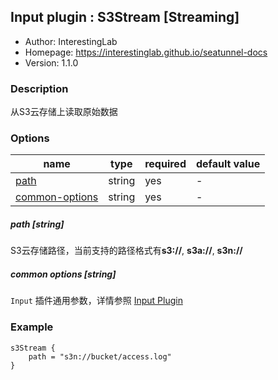 ## Input plugin : S3Stream [Streaming]

* Author: InterestingLab
* Homepage: https://interestinglab.github.io/seatunnel-docs
* Version: 1.1.0

### Description

从S3云存储上读取原始数据

### Options

| name | type | required | default value |
| --- | --- | --- | --- |
| [path](#path-string) | string | yes | - |
| [common-options](#common-options-string)| string | yes | - |


##### path [string]

S3云存储路径，当前支持的路径格式有**s3://**, **s3a://**, **s3n://**

##### common options [string]

`Input` 插件通用参数，详情参照 [Input Plugin](/zh-cn/v1/configuration/input-plugin)


### Example

```
s3Stream {
    path = "s3n://bucket/access.log"
}
```
